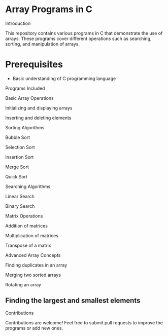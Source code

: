 # Array Programs in C
Introduction

This repository contains various programs in C that demonstrate the use of arrays. These programs cover different operations such as searching, sorting, and manipulation of arrays.

# Prerequisites

* Basic understanding of C programming language

Programs Included

Basic Array Operations

Initializing and displaying arrays

Inserting and deleting elements

Sorting Algorithms

Bubble Sort

Selection Sort

Insertion Sort

Merge Sort

Quick Sort

Searching Algorithms

Linear Search

Binary Search

Matrix Operations

Addition of matrices

Multiplication of matrices

Transpose of a matrix

Advanced Array Concepts

Finding duplicates in an array

Merging two sorted arrays

Rotating an array

## Finding the largest and smallest elements

Contributions

Contributions are welcome! Feel free to submit pull requests to improve the programs or add new ones.
